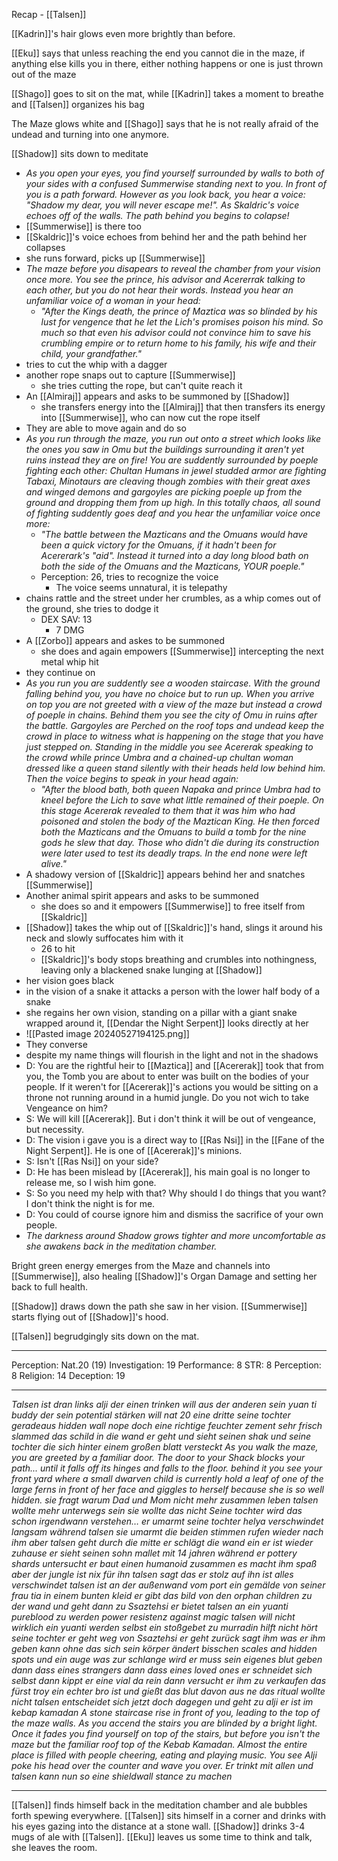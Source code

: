 Recap - [[Talsen]]

[[Kadrin]]'s hair glows even more brightly than before.

[[Eku]] says that unless reaching the end you cannot die in the maze, if anything else kills you in there, either nothing happens or one is just thrown out of the maze

[[Shago]] goes to sit on the mat, while [[Kadrin]] takes a moment to breathe and [[Talsen]] organizes his bag

The Maze glows white and [[Shago]] says that he is not really afraid of the undead and turning into one anymore.

[[Shadow]] sits down to meditate
- _As you open your eyes, you find yourself surrounded by walls to both of your sides with a confused Summerwise standing next to you. In front of you is a path forward. However as you look back, you hear a voice: "Shadow my dear, you will never escape me!". As Skaldric's voice echoes off of the walls. The path behind you begins to colapse!_
- [[Summerwise]] is there too
- [[Skaldric]]'s voice echoes from behind her and the path behind her collapses
- she runs forward, picks up [[Summerwise]]
- _The maze before you disapears to reveal the chamber from your vision once more. You see the prince, his advisor and Acererrak talking to each other, but you do not hear their words. Instead you hear an unfamiliar voice of a woman in your head:_
	- _"After the Kings death, the prince of Maztica was so blinded by his lust for vengence that he let the Lich's promises poison his mind. So much so that even his advisor could not convince him to save his crumbling empire or to return home to his family, his wife and their child, your grandfather."_
- tries to cut the whip with a dagger
- another rope snaps out to capture [[Summerwise]]
	- she tries cutting the rope, but can't quite reach it
- An [[Almiraj]] appears and asks to be summoned by [[Shadow]]
	- she transfers energy into the [[Almiraj]] that then transfers its energy into [[Summerwise]], who can now cut the rope itself
- They are able to move again and do so
- _As you run through the maze, you run out onto a street which looks like the ones you saw in Omu but the buildings surrounding it aren't yet ruins instead they are on fire! You are suddently surrounded by poeple fighting each other: Chultan Humans in jewel studded armor are fighting Tabaxi, Minotaurs are cleaving though zombies with their great axes and winged demons and gargoyles are picking poeple up from the ground and dropping them from up high. In this totally chaos, all sound of fighting suddently goes deaf and you hear the unfamiliar voice once more:_
	- _"The battle between the Mazticans and the Omuans would have been a quick victory for the Omuans, if it hadn't been for Acererark's "aid". Instead it turned into a day long blood bath on both the side of the Omuans and the Mazticans, YOUR poeple."_
	- Perception: 26, tries to recognize the voice
		- The voice seems unnatural, it is telepathy
- chains rattle and the street under her crumbles, as a whip comes out of the ground, she tries to dodge it
	- DEX SAV: 13
		- 7 DMG
- A [[Zorbo]] appears and askes to be summoned
	- she does and again empowers [[Summerwise]] intercepting the next metal whip hit
- they continue on
- _As you run you are suddently see a wooden staircase. With the ground falling behind you, you have no choice but to run up. When you arrive on top you are not greeted with a view of the maze but instead a crowd of poeple in chains. Behind them you see the city of Omu in ruins after the battle. Gargoyles are Perched on the roof tops and undead keep the crowd in place to witness what is happening on the stage that you have just stepped on. Standing in the middle you see Acererak speaking to the crowd while prince Umbra and a chained-up chultan woman dressed like a queen stand silently with their heads held low behind him. Then the voice begins to speak in your head again:_
	- _"After the blood bath, both queen Napaka and prince Umbra had to kneel before the Lich to save what little remained of their poeple. On this stage Acererak revealed to them that it was him who had poisoned and stolen the body of the Maztican King. He then forced both the Mazticans and the Omuans to build a tomb for the nine gods he slew that day. Those who didn't die during its construction were later used to test its deadly traps. In the end none were left alive."_
- A shadowy version of [[Skaldric]] appears behind her and snatches [[Summerwise]]
- Another animal spirit appears and asks to be summoned
	- she does so and it empowers [[Summerwise]] to free itself from [[Skaldric]]
- [[Shadow]] takes the whip out of [[Skaldric]]'s hand, slings it around his neck and slowly suffocates him with it
	- 26 to hit
	- [[Skaldric]]'s body stops breathing and crumbles into nothingness, leaving only a blackened snake lunging at [[Shadow]]
- her vision goes black
- in the vision of a snake it attacks a person with the lower half body of a snake
- she regains her own vision, standing on a pillar with a giant snake wrapped around it, [[Dendar the Night Serpent]] looks directly at her
- ![[Pasted image 20240527194125.png]]
- They converse
- despite my name things will flourish in the light and not in the shadows
- D: You are the rightful heir to [[Maztica]] and [[Acererak]] took that from you, the Tomb you are about to enter was built on the bodies of your people. If it weren't for [[Acererak]]'s actions you would be sitting on a throne not running around in a humid jungle. Do you not wich to take Vengeance on him?
- S: We will kill [[Acererak]]. But i don't think it will be out of vengeance, but necessity.
- D: The vision i gave you is a direct way to [[Ras Nsi]] in the [[Fane of the Night Serpent]]. He is one of [[Acererak]]'s minions.
- S: Isn't [[Ras Nsi]] on your side?
- D: He has been mislead by [[Acererak]], his main goal is no longer to release me, so I wish him gone.
- S: So you need my help with that? Why should I do things that you want? I don't think the night is for me.
- D: You could of course ignore him and dismiss the sacrifice of your own people.
- _The darkness around Shadow grows tighter and more uncomfortable as she awakens back in the meditation chamber._

Bright green energy emerges from the Maze and channels into [[Summerwise]], also healing [[Shadow]]'s Organ Damage and setting her back to full health.

[[Shadow]] draws down the path she saw in her vision.
[[Summerwise]] starts flying out of [[Shadow]]'s hood.

[[Talsen]] begrudgingly sits down on the mat.

---
Perception: Nat.20 (19)
Investigation: 19
Performance: 8
STR: 8
Perception: 8
Religion: 14
Deception: 19

---
_Talsen ist dran links alji der einen trinken will aus der anderen sein yuan ti buddy der sein potential stärken will nat 20 eine dritte seine tochter geradeaus hidden wall nope doch eine richtige feuchter zement sehr frisch slammed das schild in die wand er geht und sieht seinen shak und seine tochter die sich hinter einem großen blatt versteckt As you walk the maze, you are greeted by a familiar door. The door to your Shack blocks your path... until it falls off its hinges and falls to the floor. behind it you see your front yard where a small dwarven child is currently hold a leaf of one of the large ferns in front of her face and giggles to herself because she is so well hidden. sie fragt warum Dad und Mom nicht mehr zusammen leben talsen wollte mehr unterwegs sein sie wollte das nicht Seine tochter wird das schon irgendwann verstehen… er umarmt seine tochter helya verschwindet langsam während talsen sie umarmt die beiden stimmen rufen wieder nach ihm aber talsen geht durch die mitte er schlägt die wand ein er ist wieder zuhause er sieht seinen sohn mallet mit 14 jahren während er pottery shards untersucht er baut einen humanoid zusammen es macht ihm spaß aber der jungle ist nix für ihn talsen sagt das er stolz auf ihn ist alles verschwindet talsen ist an der außenwand vom port ein gemälde von seiner frau tia in einem bunten kleid er gibt das bild von den orphan children zu der wand und geht dann zu Ssaztehsi er bietet talsen an ein yuanti pureblood zu werden power resistenz against magic talsen will nicht wirklich ein yuanti werden selbst ein stoßgebet zu murradin hilft nicht hört seine tochter er geht weg von Ssaztehsi er geht zurück sagt ihm was er ihm geben kann ohne das sich sein körper ändert bisschen scales and hidden spots und ein auge was zur schlange wird er muss sein eigenes blut geben dann dass eines strangers dann dass eines loved ones
er schneidet sich selbst dann kippt er eine vial da rein dann versucht er ihm zu verkaufen das fürst troy ein echter bro ist und gießt das blut davon aus ne das ritual wollte nicht talsen entscheidet sich jetzt doch dagegen und geht zu alji er ist im kebap kamadan A stone staircase rise in front of you, leading to the top of the maze walls. As you accend the stairs you are blinded by a bright light. Once it fades you find yourself on top of the stairs, but before you isn't the maze but the familiar roof top of the Kebab Kamadan. Almost the entire place is filled with people cheering, eating and playing music. You see Alji poke his head over the counter and wave you over. Er trinkt mit allen und talsen kann nun so eine shieldwall stance zu machen_

---
[[Talsen]] finds himself back in the meditation chamber and ale bubbles forth spewing everywhere.
[[Talsen]] sits himself in a corner and drinks with his eyes gazing into the distance at a stone wall.
[[Shadow]] drinks 3-4 mugs of ale with [[Talsen]].
[[Eku]] leaves us some time to think and talk, she leaves the room.